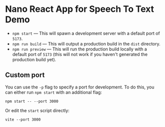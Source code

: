 # Nano React App for Speech To Text Demo
- `npm start` — This will spawn a development server with a default port of `5173`.
- `npm run build` — This will output a production build in the `dist` directory.
- `npm run preview` — This will run the production build locally with a default port of `5173` (this will not work if you haven't generated the production build yet).

## Custom port
You can use the `-p` flag to specify a port for development. To do this, you can either run `npm start` with an additional flag:
```
npm start -- --port 3000
```
Or edit the `start` script directly:
```
vite --port 3000
```